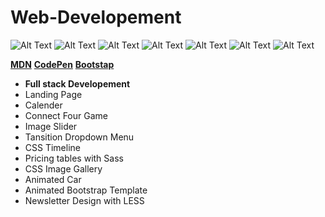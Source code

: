 # Web-Developement
![Alt Text](https://img.shields.io/badge/Python-3.7.4-red)
![Alt Text](https://img.shields.io/badge/django-1.11-blue)
![Alt Text](https://img.shields.io/badge/HTML-5-brightgreen)
![Alt Text](https://img.shields.io/badge/CSS-3-red)
![Alt Text](https://img.shields.io/badge/JavaScript-5.1-yellowgreen)
![Alt Text](https://img.shields.io/badge/Bootstap-3-green)
![Alt Text](https://img.shields.io/badge/jQuery-3.5.1-yellow)<br/>

**[MDN](https://developer.mozilla.org/en-US/docs/Web/HTML/Element)** 
**[CodePen](https://codepen.io/)**
**[Bootstap](https://getbootstrap.com/docs/4.5/components/alerts/)**

* **Full stack Developement**
* Landing Page
* Calender
* Connect Four Game
* Image Slider
* Tansition Dropdown Menu
* CSS Timeline
* Pricing tables with Sass
* CSS Image Gallery
* Animated Car
* Animated Bootstrap Template
* Newsletter Design with LESS
